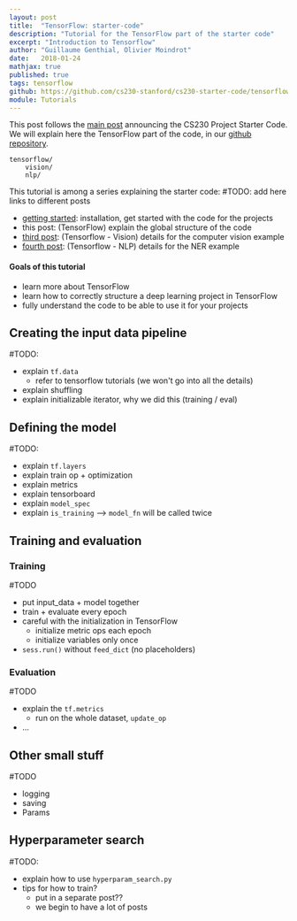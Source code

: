 ```yaml
---
layout: post
title:  "TensorFlow: starter-code"
description: "Tutorial for the TensorFlow part of the starter code"
excerpt: "Introduction to Tensorflow"
author: "Guillaume Genthial, Olivier Moindrot"
date:   2018-01-24
mathjax: true
published: true
tags: tensorflow
github: https://github.com/cs230-stanford/cs230-starter-code/tensorflow
module: Tutorials
---
```


<!-- TODO: comment -->

This post follows the [main post][post-1] announcing the CS230 Project Starter Code.
We will explain here the TensorFlow part of the code, in our [github repository][github].

```
tensorflow/
    vision/
    nlp/
```

This tutorial is among a series explaining the starter code:
#TODO: add here links to different posts
- [getting started][post-1]: installation, get started with the code for the projects
- this post: (TensorFlow) explain the global structure of the code
- [third post][tf-vision]: (Tensorflow - Vision) details for the computer vision example
- [fourth post][tf-nlp]: (Tensorflow - NLP) details for the NER example

#### Goals of this tutorial
- learn more about TensorFlow
- learn how to correctly structure a deep learning project in TensorFlow
- fully understand the code to be able to use it for your projects


## Creating the input data pipeline

#TODO:
- explain `tf.data`
  - refer to tensorflow tutorials (we won't go into all the details)
- explain shuffling
- explain initializable iterator, why we did this (training / eval)


## Defining the model

#TODO:
- explain `tf.layers`
- explain train op + optimization
- explain metrics
- explain tensorboard
- explain `model_spec`
- explain `is_training` --> `model_fn` will be called twice


## Training and evaluation

### Training

#TODO
- put input_data + model together
- train + evaluate every epoch
- careful with the initialization in TensorFlow
  - initialize metric ops each epoch
  - initialize variables only once
- `sess.run()` without `feed_dict` (no placeholders)

### Evaluation

#TODO
- explain the `tf.metrics`
  - run on the whole dataset, `update_op`
- ...

## Other small stuff

#TODO
- logging
- saving
- Params

## Hyperparameter search

#TODO:
- explain how to use `hyperparam_search.py`
- tips for how to train?
  - put in a separate post??
  - we begin to have a lot of posts






<!-- Links -->
[github]: https://github.com/cs230-stanford/cs230-starter-code
[post-1]: https://cs230-stanford.github.io/project-starter-code.html
<!-- TODO: put correct link -->
[tf-post]: https://cs230-stanford.github.io/
<!-- TODO: put correct link -->
[tf-vision]: https://cs230-stanford.github.io/
<!-- TODO: put correct link -->
[tf-nlp]: https://cs230-stanford.github.io/
